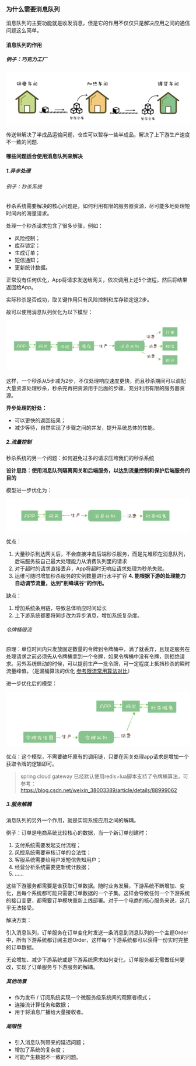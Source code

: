 ### 为什么需要消息队列

消息队列的主要功能就是收发消息，但是它的作用不仅仅只是解决应用之间的通信问题这么简单。

#### 消息队列的作用

##### 例子：巧克力工厂 

![](./images/1.jpg)

传送带解决了半成品运输问题，仓库可以暂存一些半成品，解决了上下游生产速度不一致的问题.

#### 哪些问题适合使用消息队列来解决

##### 1.异步处理

###### 例子：秒杀系统

秒杀系统需要解决的核心问题是，如何利用有限的服务器资源，尽可能多地处理短时间内的海量请求。

处理一个秒杀请求包含了很多步骤，例如：

* 风险控制；
* 库存锁定；
* 生成订单；
* 短信通知；
* 更新统计数据。

正常没有任何优化，App将请求发送给网关，依次调用上述5个流程，然后将结果返回给App。

实际秒杀是否成功，取关键作用只有风险控制和库存锁定这2步。

故可以使用消息队列优化为以下模型：

![](./images/2.jpg)

这样，一个秒杀从5步减为2步，不仅处理响应速度更快，而且秒杀期间可以调配大量资源处理秒杀，秒杀完再把资源用于后面的步骤。充分利用有限的服务器资源。

**异步处理的好处：**

* 可以更快的返回结果；
* 减少等待，自然实现了步骤之间的并发，提升系统总体的性能。

##### 2.流量控制

秒杀系统的另一个问题：如何避免过多的请求压垮我们的秒杀系统

**设计思路：使用消息队列隔离网关和后端服务，以达到流量控制和保护后端服务的目的**

模型进一步优化为：

![](./images/3.jpg)

优点：

1. 大量秒杀到达网关后，不会直接冲击后端秒杀服务，而是先堆积在消息队列，后端服务按自己最大处理能力从消费队列里的请求
2. 对于超时的请求直接丢弃，App将超时无响应请求处理为秒杀失败。
3. 运维可随时增加秒杀服务的实例数量进行水平扩容
**4. 能根据下游的处理能力自动调节流量，达到”削峰填谷“的作用。**

缺点：

1. 增加系统条用链，导致总体响应时间延长
2. 上下游系统都要将同步改为异步消息，增加系统复杂度。

###### 令牌桶限流

原理：单位时间内只发放固定数量的令牌到令牌桶中，满了就丢弃，且规定服务在处理请求之前必须先从令牌桶拿到一个令牌，如果令牌桶中没有令牌，则拒绝请求。另外系统启动的时候，可以提前生产一批令牌，可一定程度上抵挡秒杀的瞬时流量峰值。（是漏桶算法的优化  [参考限流常用算法对比](https://blog.csdn.net/forezp/article/details/85081162)）

进一步优化后的模型：

![](./images/4.jpg)



优点：这个模型，不需要破坏原有的调用链，只要在网关处理app请求是增加一个获取令牌的逻辑即可。

> spring cloud gateway 已经默认使用redis+lua脚本支持了令牌桶算法，可参考：https://blog.csdn.net/weixin_38003389/article/details/88999062

##### 3.服务解耦

消息队列的另外一个作用，就是实现系统应用之间的解耦。

例子：订单是电商系统比较核心的数据，当一个新订单创建时：

1. 支付系统需要发起支付流程；
2. 风控系统需要审核订单的合法性；
3. 客服系统需要给用户发短信告知用户；
4. 经营分析系统需要更新统计数据；
5. ……

这些下游服务都需要是谁获取订单数据。随时业务发展，下游系统不断增加、变化，且每个系统都可能只需要订单数据的一个子集。这样会导致任何一个下游系统的接口变更，都需要订单模块重新上线部署。对于一个电商的核心服务来说，这几乎无法接受。

解决方案：

引入消息队列，订单服务在订单变化时发送一条消息到消息队列的一个主题Order中，所有下游系统都订阅主题Order，这样每个下游系统都可以获得一份实时完整的订单数据。

无论增加、减少下游系统或是下游系统需求如何变化，订单服务都无需做任何更改，实现了订单服务与下游服务的解耦。

##### 其他场景

* 作为发布 / 订阅系统实现一个微服务级系统间的观察者模式；
* 连接流计算任务和数据；
* 用于将消息广播给大量接收者。

##### 局限性

* 引入消息队列带来的延迟问题；
* 增加了系统的复杂度；
* 可能产生数据不一致的问题。